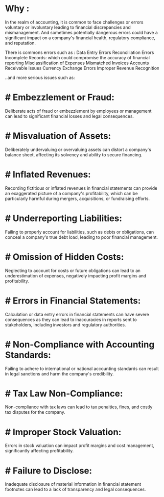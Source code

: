 # Why : 

In the realm of accounting, it is common to face challenges or errors voluntary or involuntary leading to financial discrepancies and mismanagement. And sometimes potentially dangerous errors could have a significant impact on a company's financial health, regulatory compliance, and reputation.

There is commons errors such as : 
Data Entry Errors
Reconciliation Errors
Incomplete Records: which could compromise the accuracy of financial reporting
Misclassification of Expenses
Mismatched Invoices
Accounts Receivable Issues
Currency Exchange Errors
Improper Revenue Recognition

..and more serious issues such as: 

# # Embezzlement or Fraud: 
Deliberate acts of fraud or embezzlement by employees or management can lead to significant financial losses and legal consequences.

# # Misvaluation of Assets: 
Deliberately undervaluing or overvaluing assets can distort a company's balance sheet, affecting its solvency and ability to secure financing.

# # Inflated Revenues: 
Recording fictitious or inflated revenues in financial statements can provide an exaggerated picture of a company's profitability, which can be particularly harmful during mergers, acquisitions, or fundraising efforts.

# # Underreporting Liabilities: 
Failing to properly account for liabilities, such as debts or obligations, can conceal a company's true debt load, leading to poor financial management.

# # Omission of Hidden Costs: 
Neglecting to account for costs or future obligations can lead to an underestimation of expenses, negatively impacting profit margins and profitability.

# # Errors in Financial Statements: 
Calculation or data entry errors in financial statements can have severe consequences as they can lead to inaccuracies in reports sent to stakeholders, including investors and regulatory authorities.

# # Non-Compliance with Accounting Standards: 
Failing to adhere to international or national accounting standards can result in legal sanctions and harm the company's credibility.

# # Tax Law Non-Compliance: 
Non-compliance with tax laws can lead to tax penalties, fines, and costly tax disputes for the company.

# # Improper Stock Valuation: 
Errors in stock valuation can impact profit margins and cost management, significantly affecting profitability.

# # Failure to Disclose: 
Inadequate disclosure of material information in financial statement footnotes can lead to a lack of transparency and legal consequences.



